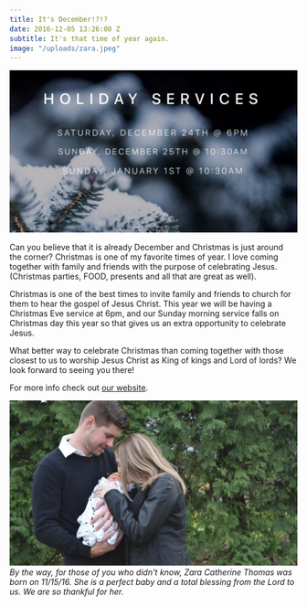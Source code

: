 ```yaml
---
title: It's December!?!?
date: 2016-12-05 13:26:00 Z
subtitle: It's that time of year again.
image: "/uploads/zara.jpeg"
---
```


![services.jpg](/uploads/services.jpg)

Can you believe that it is already December and Christmas is just around the corner? Christmas is one of my favorite times of year. I love coming together with family and friends with the purpose of celebrating Jesus. (Christmas parties, FOOD, presents and all that are great as well).

Christmas is one of the best times to invite family and friends to church for them to hear the gospel of Jesus Christ. This year we will be having a Christmas Eve service at 6pm, and our Sunday morning service falls on Christmas day this year so that gives us an extra opportunity to celebrate Jesus.

What better way to celebrate Christmas than coming together with those closest to us to worship Jesus Christ as King of kings and Lord of lords? We look forward to seeing you there!

For more info check out [our website](http://riverrochester.com).

![zara.jpeg](/uploads/zara.jpeg)
*By the way, for those of you who didn't know, Zara Catherine Thomas was born on 11/15/16. She is a perfect baby and a total blessing from the Lord to us. We are so thankful for her.*